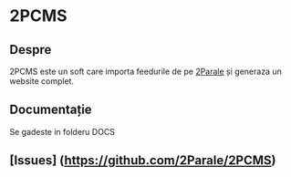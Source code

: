 # 2PCMS 

## Despre
2PCMS este un soft care importa feedurile de pe [2Parale](http://www.2parale.ro/feeds/) și generaza un website complet.

## Documentație

Se gadeste in folderu DOCS

## [Issues] (https://github.com/2Parale/2PCMS)